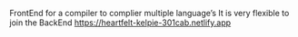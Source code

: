 FrontEnd for a compiler to complier multiple language’s 
It is very flexible to join the BackEnd
https://heartfelt-kelpie-301cab.netlify.app
